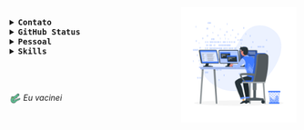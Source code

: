 <img align="right" style="width:40%;" src="https://github.com/luiz-fg/luiz-fg/blob/main/Asset/img/Programmer.svg" />

<br>
<details align="left" >
  <summary><b> <samp> Contato </samp></b></summary>
  <samp>
   :email:&nbsp;<a href=mailto:luiz.gomes@universo.univates.br?subject="Contato Profissional - atráves do github">Enviar e-mail</a>
   </samp>
</details>

<details align="left">
  <summary><b> <samp> GitHub Status</samp></b></summary>
 
  <img
  align="left"
  height="180"
  src="https://github-readme-stats.vercel.app/api?username=luiz-fg&count_private=true&show_icons=true&include_all_commits&icon_color=ff6e4a&text_color=a3c9a7&title_color=5c5259&custom_title=Luiz-fg&hide_border=true"
/>
</details>
 

<details align="left">
  <summary><b> <samp> Pessoal </samp></b></summary>
  <samp>
    <br/>
    <p>:robot: Luiz Fernando</p>
    <p>:student: Pós Graduação em Desenvolvimento Full Stack - <a href="http://online.pucrs.br">PUCRS</a></p>
    <p><i>Início: 2022</i></p>
    <p>:student: Análise e Desenvolvimento de Sistemas - <a href="http://www.univates.br">Univates</a></p>
    <p><i>Formado: 12/01/2022</i></p>
    <p>:musical_note: AC:zap:DC lover </p>
    <p>:books: [Leitura] - De tudo um pouco </p>
    <p>:clapper: Filmes - Séries - Documentários</p>
    <p>:small_airplane: Viajar  -  :bicyclist: Pedalar  -  :coffee: coffee of course</p>
   </samp>
  
  
</details>

<details align="left">
  <summary><b> <samp> Skills </samp></b></summary>
  <samp>
      <br>
      <img  style="width:4%;" src="https://github.com/luiz-fg/luiz-fg/blob/main/Asset/icons/java.svg" />&nbsp;&nbsp;
      <img  style="width:4%;" src="https://github.com/luiz-fg/luiz-fg/blob/main/Asset/icons/mysql.svg" />&nbsp;&nbsp;
      <img  style="width:4%;" src="https://github.com/luiz-fg/luiz-fg/blob/main/Asset/icons/html5.svg" />&nbsp;&nbsp;
      <img  style="width:4%;" src="https://github.com/luiz-fg/luiz-fg/blob/main/Asset/icons/css3.svg" />&nbsp;&nbsp;
      <img  style="width:4%;" src="https://github.com/luiz-fg/luiz-fg/blob/main/Asset/icons/javascript.svg" />
   </samp>
</details>
        
<br>
<br>
<br>

  <img align="center" style="width:4%; user-select: none;" src="https://github.com/luiz-fg/luiz-fg/blob/main/Asset/img/jacare.png" /> <i>Eu vacinei</i>   
    




<!--
**luiz-fg/luiz-fg** is a ✨ _special_ ✨ repository because its `README.md` (this file) appears on your GitHub profile.

Here are some ideas to get you started:

- 🔭 I’m currently working on ...
- 🌱 I’m currently learning ...
- 👯 I’m looking to collaborate on ...
- 🤔 I’m looking for help with ...
- 💬 Ask me about ...
- 📫 How to reach me: ...
- 😄 Pronouns: ...
- ⚡ Fun fact: ...
-->
